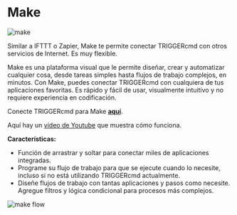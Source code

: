 # Make

![make](https://triggercmdagents.s3.amazonaws.com/Pics/Make-Formerly-Integromat-Primary-Version.jpg)

Similar a IFTTT o Zapier, Make te permite conectar TRIGGERcmd con otros servicios de Internet. Es muy flexible.

Make es una plataforma visual que le permite diseñar, crear y automatizar cualquier cosa, desde tareas simples hasta flujos de trabajo complejos, en minutos. Con Make, puedes conectar TRIGGERcmd con cualquiera de tus aplicaciones favoritas. Es rápido y fácil de usar, visualmente intuitivo y no requiere experiencia en codificación.

Conecte TRIGGERcmd para Make **[aquí](https://www.make.com/en/integrations/triggercmd?utm_source=triggercmd&utm_medium=partner&utm_campaign=triggercmd-partner-program)**.

Aquí hay un [vídeo de Youtube](https://youtu.be/KLCFZpLEnwU) que muestra cómo funciona.

**Características:**

*	Función de arrastrar y soltar para conectar miles de aplicaciones integradas.
*	Programe su flujo de trabajo para que se ejecute cuando lo necesite, incluso si no está utilizando TRIGGERcmd actualmente.
*	Diseñe flujos de trabajo con tantas aplicaciones y pasos como necesite. Agregue filtros y lógica condicional para procesos más complejos.

![make flow](https://triggercmdagents.s3.amazonaws.com/Pics/make_flow.png)